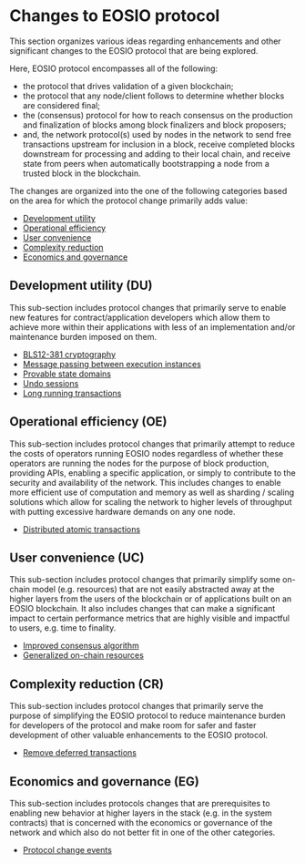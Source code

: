 # Changes to EOSIO protocol

This section organizes various ideas regarding enhancements and other significant changes to the EOSIO protocol that are being explored. 

Here, EOSIO protocol encompasses all of the following:
* the protocol that drives validation of a given blockchain;
* the protocol that any node/client follows to determine whether blocks are considered final;
* the (consensus) protocol for how to reach consensus on the production and finalization of blocks among block finalizers and block proposers;
* and, the network protocol(s) used by nodes in the network to send free transactions upstream for inclusion in a block, receive completed blocks downstream for processing and adding to their local chain, and receive state from peers when automatically bootstrapping a node from a trusted block in the blockchain. 

The changes are organized into the one of the following categories based on the area for which the protocol change primarily adds value:

* [Development utility](#development-utility)
* [Operational efficiency](#operational-efficiency)
* [User convenience](#user-convenience)
* [Complexity reduction](#complexity-reduction)
* [Economics and governance](#economics-and-governance)

## Development utility (DU)

This sub-section includes protocol changes that primarily serve to enable new features for contract/application developers which allow them to achieve more within their applications with less of an implementation and/or maintenance burden imposed on them.

* [BLS12-381 cryptography](bls12/bls12.md)
* [Message passing between execution instances](message_passing/message_passing.md)
* [Provable state domains](provable_state_domains/provable_state_domains.md)
* [Undo sessions](undo_sessions/undo_sessions.md)
* [Long running transactions](long_running_transactions/long_running_transactions.md)

## Operational efficiency (OE)

This sub-section includes protocol changes that primarily attempt to reduce the costs of operators running EOSIO nodes regardless of whether these operators are running the nodes for the purpose of block production, providing APIs, enabling a specific application, or simply to contribute to the security and availability of the network. This includes changes to enable more efficient use of computation and memory as well as sharding / scaling solutions which allow for scaling the network to higher levels of throughput with putting excessive hardware demands on any one node.

* [Distributed atomic transactions](distributed_atomic_transactions/distributed_atomic_transactions.md)

## User convenience (UC)

This sub-section includes protocol changes that primarily simplify some on-chain model (e.g. resources) that are not easily abstracted away at the higher layers from the users of the blockchain or of applications built on an EOSIO blockchain. It also includes changes that can make a significant impact to certain performance metrics that are highly visible and impactful to users, e.g. time to finality.

* [Improved consensus algorithm](improved_consensus_algorithm/improved_consensus_algorithm.md)
* [Generalized on-chain resources](generalized_onchain_resources/generalized_onchain_resources.md)

## Complexity reduction (CR)

This sub-section includes protocol changes that primarily serve the purpose of simplifying the EOSIO protocol to reduce maintenance burden for developers of the protocol and make room for safer and faster development of other valuable enhancements to the EOSIO protocol.

* [Remove deferred transactions](remove_deferred_trx/remove_deferred_trx.md)

## Economics and governance (EG)

This sub-section includes protocols changes that are prerequisites to enabling new behavior at higher layers in the stack (e.g. in the system contracts) that is concerned with the economics or governance of the network and which also do not better fit in one of the other categories.

* [Protocol change events](protocol_change_events/protocol_change_events.md)
